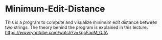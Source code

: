 # Minimum-Edit-Distance

This is a program to compute and visualize minimum edit distance between two strings. 
The theory behind the program is explained in this lecture.
https://www.youtube.com/watch?v=kgcEaoM_QJA
